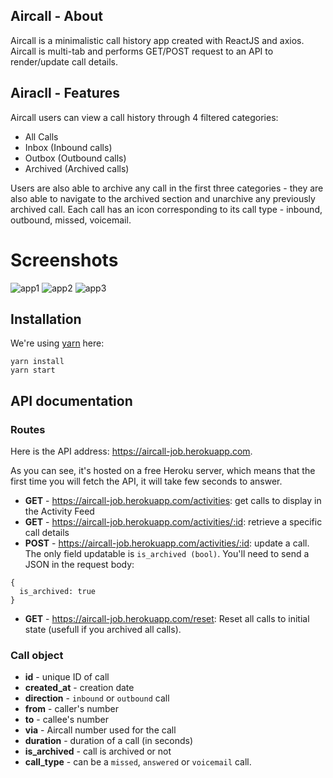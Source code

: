 ## Aircall - About

Aircall is a minimalistic call history app created with ReactJS and axios.
Aircall is multi-tab and performs GET/POST request to an API to render/update call details.

## Airacll - Features
Aircall users can view a call history through 4 filtered categories:
- All Calls
- Inbox (Inbound calls)
- Outbox (Outbound calls)
- Archived (Archived calls)

Users are also able to archive any call in the first three categories - they are also able to navigate to the archived section and unarchive any previously archived call. Each call has an icon corresponding to its call type - inbound, outbound, missed, voicemail.

# Screenshots
![app1](C:\Users\Jaemin\Desktop\frontend-test-master\documents\Feature1.jpg)
![app2](C:\Users\Jaemin\Desktop\frontend-test-master\documents\Feature2.jpg)
![app3](C:\Users\Jaemin\Desktop\frontend-test-master\documents\Feature3.jpg)

## Installation

We're using [yarn](https://yarnpkg.com) here:

```
yarn install
yarn start
```

## API documentation

### Routes

Here is the API address: https://aircall-job.herokuapp.com.

As you can see, it's hosted on a free Heroku server, which means that the first time you will fetch the API, it will take few seconds to answer.

- **GET** - https://aircall-job.herokuapp.com/activities: get calls to display in the Activity Feed
- **GET** - https://aircall-job.herokuapp.com/activities/:id: retrieve a specific call details
- **POST** - https://aircall-job.herokuapp.com/activities/:id: update a call. The only field updatable is `is_archived (bool)`. You'll need to send a JSON in the request body:
```
{
  is_archived: true
}
```
- **GET** - https://aircall-job.herokuapp.com/reset: Reset all calls to initial state (usefull if you archived all calls).

### Call object

- **id** - unique ID of call
- **created_at** - creation date
- **direction** - `inbound` or `outbound` call
- **from** - caller's number
- **to** - callee's number
- **via** - Aircall number used for the call
- **duration** - duration of a call (in seconds)
- **is_archived** - call is archived or not
- **call_type** - can be a `missed`, `answered` or `voicemail` call.


